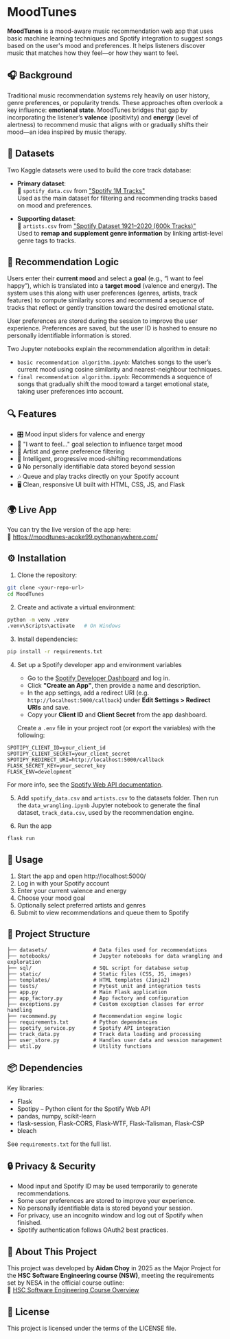 # MoodTunes

**MoodTunes** is a mood-aware music recommendation web app that uses basic machine learning techniques and Spotify integration to suggest songs based on the user's mood and preferences. It helps listeners discover music that matches how they feel—or how they want to feel.

## 🎧 Background

Traditional music recommendation systems rely heavily on user history, genre preferences, or popularity trends. These approaches often overlook a key influence: **emotional state**. MoodTunes bridges that gap by incorporating the listener’s **valence** (positivity) and **energy** (level of alertness) to recommend music that aligns with or gradually shifts their mood—an idea inspired by music therapy.

## 🧠 Datasets

Two Kaggle datasets were used to build the core track database:

- **Primary dataset**:  
  📁 `spotify_data.csv` from ["Spotify 1M Tracks"](https://www.kaggle.com/datasets/amitanshjoshi/spotify-1million-tracks/data)  
  Used as the main dataset for filtering and recommending tracks based on mood and preferences.

- **Supporting dataset**:  
  📁 `artists.csv` from ["Spotify Dataset 1921–2020 (600k Tracks)"](https://www.kaggle.com/datasets/yamaerenay/spotify-dataset-19212020-600k-tracks)  
  Used to **remap and supplement genre information** by linking artist-level genre tags to tracks.

## 🤖 Recommendation Logic

Users enter their **current mood** and select a **goal** (e.g., “I want to feel happy”), which is translated into a **target mood** (valence and energy). The system uses this along with user preferences (genres, artists, track features) to compute similarity scores and recommend a sequence of tracks that reflect or gently transition toward the desired emotional state.

User preferences are stored during the session to improve the user experience. Preferences are saved, but the user ID is hashed to ensure no personally identifiable information is stored.

Two Jupyter notebooks explain the recommendation algorithm in detail:

- `basic recommendation algorithm.ipynb`: Matches songs to the user’s current mood using cosine similarity and nearest-neighbour techniques.
- `final recommendation algorithm.ipynb`: Recommends a sequence of songs that gradually shift the mood toward a target emotional state, taking user preferences into account.

## 🔍 Features

- 🎛️ Mood input sliders for valence and energy
- 🎯 "I want to feel..." goal selection to influence target mood
- 🎵 Artist and genre preference filtering
- 🧠 Intelligent, progressive mood-shifting recommendations
- 🔒 No personally identifiable data stored beyond session
- 🎶 Queue and play tracks directly on your Spotify account
- 🖥️ Clean, responsive UI built with HTML, CSS, JS, and Flask

## 🌍 Live App

You can try the live version of the app here:  
🔗 https://moodtunes-acoke99.pythonanywhere.com/

## ⚙️ Installation

1. Clone the repository:
```bash
git clone <your-repo-url>
cd MoodTunes
```

2. Create and activate a virtual environment:
```bash
python -m venv .venv
.venv\Scripts\activate   # On Windows
```

3. Install dependencies:
```bash
pip install -r requirements.txt
```

4. Set up a Spotify developer app and environment variables
   - Go to the [Spotify Developer Dashboard](https://developer.spotify.com/dashboard/) and log in.
   - Click **"Create an App"**, then provide a name and description.
   - In the app settings, add a redirect URI (e.g. `http://localhost:5000/callback`) under **Edit Settings > Redirect URIs** and save.
   - Copy your **Client ID** and **Client Secret** from the app dashboard.

   Create a `.env` file in your project root (or export the variables) with the following:

```env
SPOTIPY_CLIENT_ID=your_client_id
SPOTIPY_CLIENT_SECRET=your_client_secret
SPOTIPY_REDIRECT_URI=http://localhost:5000/callback
FLASK_SECRET_KEY=your_secret_key
FLASK_ENV=development
```

For more info, see the [Spotify Web API documentation](https://developer.spotify.com/documentation/web-api).

5. Add `spotify_data.csv` and `artists.csv` to the datasets folder. Then run the `data_wrangling.ipynb` Jupyter notebook to generate the final dataset, `track_data.csv`, used by the recommendation engine.

6. Run the app
```
flask run
```

## 🚀 Usage

1. Start the app and open http://localhost:5000/
2. Log in with your Spotify account
3. Enter your current valence and energy
4. Choose your mood goal
5. Optionally select preferred artists and genres
6. Submit to view recommendations and queue them to Spotify

## 📁 Project Structure

```
├── datasets/               # Data files used for recommendations  
├── notebooks/              # Jupyter notebooks for data wrangling and exploration  
├── sql/                    # SQL script for database setup
├── static/                 # Static files (CSS, JS, images)
├── templates/              # HTML templates (Jinja2)
├── tests/                  # Pytest unit and integration tests
├── app.py                  # Main Flask application
├── app_factory.py          # App factory and configuration
├── exceptions.py           # Custom exception classes for error handling
├── recommend.py            # Recommendation engine logic
├── requirements.txt        # Python dependencies
├── spotify_service.py      # Spotify API integration
├── track_data.py           # Track data loading and processing
├── user_store.py           # Handles user data and session management
├── util.py                 # Utility functions
```

## 📦 Dependencies

Key libraries:

- Flask
- Spotipy – Python client for the Spotify Web API
- pandas, numpy, scikit-learn
- flask-session, Flask-CORS, Flask-WTF, Flask-Talisman, Flask-CSP
- bleach

See `requirements.txt` for the full list.

## 🔒 Privacy & Security

- Mood input and Spotify ID may be used temporarily to generate recommendations.
- Some user preferences are stored to improve your experience.
- No personally identifiable data is stored beyond your session.
- For privacy, use an incognito window and log out of Spotify when finished.
- Spotify authentication follows OAuth2 best practices.


## 📘 About This Project

This project was developed by **Aidan Choy** in 2025 as the Major Project for the **HSC Software Engineering course (NSW)**, meeting the requirements set by NESA in the official course outline:  
🔗 [HSC Software Engineering Course Overview](https://curriculum.nsw.edu.au/learning-areas/tas/software-engineering-11-12-2022/overview#course-structure-and-requirements-software_engineering_11_12_2022)

## 📄 License

This project is licensed under the terms of the LICENSE file.
